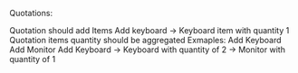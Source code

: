Quotations:

Quotation should add Items
	Add keyboard -> Keyboard item with quantity 1
Quotation items quantity should be aggregated
	Exmaples:
		Add Keyboard
		Add Monitor
		Add Keyboard
		-> Keyboard with quantity of 2
		-> Monitor with quantity of 1